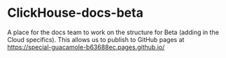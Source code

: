 # ClickHouse-docs-beta

A place for the docs team to work on the structure for Beta (adding in the Cloud specifics).  This allows us to publish to GitHub pages at https://special-guacamole-b63688ec.pages.github.io/
